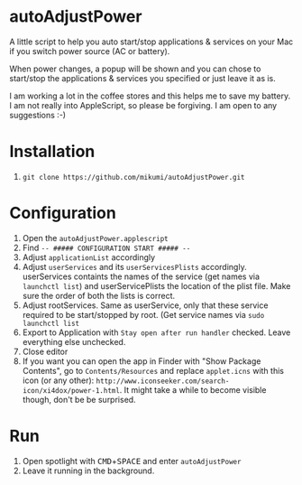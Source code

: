 autoAdjustPower
===============

A little script to help you auto start/stop applications &amp; services on your Mac if you switch power source (AC or battery).

When power changes, a popup will be shown and you can chose to start/stop the applications & services you specified or just leave it as is.

I am working a lot in the coffee stores and this helps me to save my battery. I am not really into AppleScript, so please be forgiving. I am open to any suggestions :-)

Installation
============

1. `git clone https://github.com/mikumi/autoAdjustPower.git`

Configuration
=============

1. Open the `autoAdjustPower.applescript`
2. Find `-- ##### CONFIGURATION START ##### --`
3. Adjust `applicationList` accordingly
4. Adjust `userServices` and its `userServicesPlists` accordingly. userServices containts the names of the service (get names via `launchctl list`) and userServicePlists the location of the plist file. Make sure the order of both the lists is correct.
5. Adjust rootServices. Same as userService, only that these service required to be start/stopped by root. (Get service names via `sudo launchctl list`
6. Export to Application with `Stay open after run handler` checked. Leave everything else unchecked.
7. Close editor
8. If you want you can open the app in Finder with "Show Package Contents", go to `Contents/Resources` and replace `applet.icns` with this icon (or any other): `http://www.iconseeker.com/search-icon/xi4dox/power-1.html`. It might take a while to become visible though, don't be be surprised.


Run
===

1. Open spotlight with <kbd>CMD</kbd>+<kbd>SPACE</kbd> and enter `autoAdjustPower`
2. Leave it running in the background.

